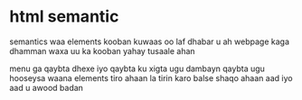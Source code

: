 # html semantic


semantics waa elements kooban 
kuwaas oo laf dhabar u ah 
webpage kaga dhamman waxa uu ka kooban yahay 
tusaale ahan 

menu ga 
qaybta dhexe 
iyo qaybta ku xigta 
ugu dambayn 
qaybta ugu hooseysa 
waana elements tiro ahaan la tirin karo 
balse shaqo ahaan aad iyo aad u awood badan

